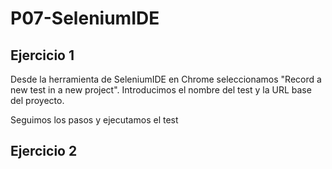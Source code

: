 # P07-SeleniumIDE

## Ejercicio 1

Desde la herramienta de SeleniumIDE en Chrome seleccionamos "Record	a new test in a	new	project".
Introducimos el nombre del test y la URL base del proyecto.


Seguimos los pasos y ejecutamos el test

## Ejercicio 2
